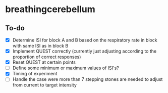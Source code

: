 # breathingcerebellum
## To-do
- [X] Determine ISI for block A and B based on the respiratory rate in block with same ISI as in block B
- [X] Implement QUEST correctly (currently just adjusting according to the proportion of correct responses)
- [x] Reset QUEST at certain points
- [ ] Define some minimum or maximum values of ISI's?
- [X] Timing of experiment
- [ ] Handle the case were more than 7 stepping stones are needed to adjust from current to target intensity